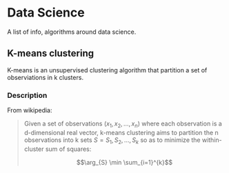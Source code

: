 # Data Science

A list of info, algorithms around data science.

## K-means clustering

K-means is an unsupervised clustering algorithm that partition a set of
observiations in k clusters.

### Description

From wikipedia:

> Given a set of observations $`(x_1, x_2, \ldots, x_n)`$ where each
> observation is a d-dimensional real vector, k-means clustering aims to
> partition the n observations into k sets $`S = {S_1, S_2, \ldots, S_k}`$ so
> as to minimize the within-cluster sum of squares:
> ```math
> \arg_{S} \min \sum_{i=1}^{k}
> ```

